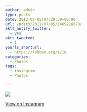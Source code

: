 ```yaml
---
author: admin
type: posts
date: 2012-07-05T07:29:30+00:00
url: /posts/2012/07/05/1469216678/
aktt_notify_twitter:
  - yes
aktt_tweeted:
  - 1
yourls_shorturl:
  - https://lobban.org/i/im
categories:
  - Photos
tags:
  - instagram
  - Photos

---
```

![][1]

[View on Instagram][2]

 [1]: https://lobban.org/wp-content/uploads/HLIC/d31f3fcb388c122fdf9ea67a3662edb2.jpg
 [2]: http://instagr.am/p/MsNgfwKlnL/
